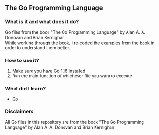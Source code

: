 ## The Go Programming Language

### What is it and what does it do?
Go files from the book "The Go Programming Language" by Alan A. A. Donovan and Brian Kernighan.  
While working through the book, I re-coded the examples from the book in order to understand them better.

### How to use it?
1. Make sure you have Go 1.16 installed
2. Run the main function of whichever file you want to execute

### What did I learn?
* Go

### Disclaimers
All Go files in this repository are from the book "The Go Programming Language" by Alan A. A. Donovan and Brian Kernighan
